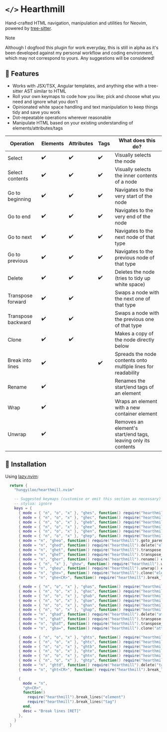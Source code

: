 # `</>` Hearthmill

Hand-crafted HTML navigation, manipulation and utilities for Neovim, powered by [tree-sitter](https://tree-sitter.github.io/tree-sitter/). 

> [!note] 
> Although I dogfood this plugin for work everyday, this is still in alpha as
> it's been developed against my personal workflow and coding environment,
> which may not correspond to yours. Any suggestions will be considered!

## 📜 Features

- Works with JSX/TSX, Angular templates, and anything else with a tree-sitter AST similar to HTML
- Roll your own keymaps to code how you like; pick and choose what you need and ignore what you don't
- Opinionated white space handling and text manipulation to keep things tidy and save you work
- Dot-repeatable operations wherever reasonable
- Manipulate HTML based on your existing understanding of elements/attributes/tags

| Operation          | Elements | Attributes | Tags | What does this do?                                             |
| ------------------ | -------- | ---------- | ---- | -------------------------------------------------------------- |
| Select             | ✔️        | ✔️          | ✔️    | Visually selects the node                                      |
| Select contents    | ✔️        | ✔️          | ✔️    | Visually selects the inner contents of a node                  |
| Go to beginning    | ✔️        | ✔️          | ✔️    | Navigates to the very start of the node                        |
| Go to end          | ✔️        | ✔️          | ✔️    | Navigates to the very end of the node                          |
| Go to next         | ✔️        | ✔️          | ✔️    | Navigates to the next node of that type                        |
| Go to previous     | ✔️        | ✔️          | ✔️    | Navigates to the previous node of that type                    |
| Delete             | ✔️        | ✔️          | ✔️    | Deletes the node (tries to tidy up white space)                |
| Transpose forward  | ✔️        | ✔️          |      | Swaps a node with the next one of that type                    |
| Transpose backward | ✔️        | ✔️          |      | Swaps a node with the previous one of that type                |
| Clone              | ✔️        | ✔️          |      | Makes a copy of the node directly below                        |
| Break into lines   | ✔️        |            | ✔️    | Spreads the node contents onto multiple lines for readability  |
| Rename             | ✔️        |            |      | Renames the start/end tags of an element                       |
| Wrap               | ✔️        |            |      | Wraps an element with a new container element                  |
| Unwrap             | ✔️        |            |      | Removes an element's start/end tags, leaving only its contents |

## 🔧 Installation

Using [lazy.nvim](https://github.com/folke/lazy.nvim):

```lua
  return { 
    "hungyiloo/hearthmill.nvim" 

    -- Suggested keymaps (customise or omit this section as necessary)
    -- stylua: ignore
    keys = {
      { mode = { "n", "o", "x" }, "ghes", function() require("hearthmill").select("element") end, desc = "[e]lement [s]elect" },
      { mode = { "n", "o", "x" }, "ghec", function() require("hearthmill").select_contents("element") end, desc = "[e]lement select [c]ontents" },
      { mode = { "n", "o", "x" }, "gheb", function() require("hearthmill").goto_beginning("element") end, desc = "[e]lement [b]eginning" },
      { mode = { "n", "o", "x" }, "ghee", function() require("hearthmill").goto_end("element") end, desc = "[e]lement [e]nd" },
      { mode = { "n", "o", "x" }, "ghen", function() require("hearthmill").goto_next("element") end, desc = "[e]lement [n]ext" },
      { mode = { "n", "o", "x" }, "ghep", function() require("hearthmill").goto_prev("element") end, desc = "[e]lement [p]revious" },
      { mode = "n", "gheo", function() require("hearthmill").goto_parent_element() end, desc = "[e]lement [o]uter parent" },
      { mode = "n", "ghed", function() require("hearthmill").delete("element") end, desc = "[e]lement [d]elete" },
      { mode = "n", "ghet", function() require("hearthmill").transpose("element") end, desc = "[e]lement [t]ranspose" },
      { mode = "n", "gheT", function() require("hearthmill").transpose_backward("element") end, desc = "[e]lement [T]ranspose backwards" },
      { mode = "n", "gher", function() require("hearthmill").rename() end, desc = "[e]lement [r]ename" },
      { mode = { "n", "x" }, "ghew", function() require("hearthmill").wrap() end, desc = "[e]lement [w]rap" },
      { mode = "n", "gheu", function() require("hearthmill").unwrap() end, desc = "[e]lement [u]nwrap" },
      { mode = "n", "ghe=", function() require("hearthmill").clone("element") end, desc = "[e]lement clone [=]" },
      { mode = "n", "ghe<CR>", function() require("hearthmill").break_lines("element") end, desc = "[e]lement break lines [RET]" },

      { mode = { "n", "o", "x" }, "ghas", function() require("hearthmill").select("attribute") end, desc = "[a]ttribute [s]elect" },
      { mode = { "n", "o", "x" }, "ghac", function() require("hearthmill").select_contents("attribute") end, desc = "[a]ttribute select [c]ontents" },
      { mode = { "n", "o", "x" }, "ghab", function() require("hearthmill").goto_beginning("attribute") end, desc = "[a]ttribute [b]eginning" },
      { mode = { "n", "o", "x" }, "ghae", function() require("hearthmill").goto_end("attribute") end, desc = "[a]ttribute [e]nd" },
      { mode = { "n", "o", "x" }, "ghan", function() require("hearthmill").goto_next("attribute") end, desc = "[a]ttribute [n]ext" },
      { mode = { "n", "o", "x" }, "ghap", function() require("hearthmill").goto_prev("attribute") end, desc = "[a]ttribute [p]revious" },
      { mode = "n", "ghad", function() require("hearthmill").delete("attribute") end, desc = "[a]ttribute [d]elete" },
      { mode = "n", "ghat", function() require("hearthmill").transpose("attribute") end, desc = "[a]ttribute [t]ranspose" },
      { mode = "n", "ghaT", function() require("hearthmill").transpose_backward("attribute") end, desc = "[a]ttribute [T]ranspose" },
      { mode = "n", "gha=", function() require("hearthmill").clone("attribute") end, desc = "[a]ttribute clone [=]" },

      { mode = { "n", "o", "x" }, "ghts", function() require("hearthmill").select("tag") end, desc = "[t]ag [s]elect" },
      { mode = { "n", "o", "x" }, "ghtc", function() require("hearthmill").select_contents("tag") end, desc = "[t]ag select [c]ontents" },
      { mode = { "n", "o", "x" }, "ghtb", function() require("hearthmill").goto_beginning("tag") end, desc = "[t]ag [b]eginning" },
      { mode = { "n", "o", "x" }, "ghte", function() require("hearthmill").goto_end("tag") end, desc = "[t]ag [e]nd" },
      { mode = { "n", "o", "x" }, "ghtn", function() require("hearthmill").goto_next("tag") end, desc = "[t]ag [n]ext" },
      { mode = { "n", "o", "x" }, "ghtp", function() require("hearthmill").goto_prev("tag") end, desc = "[t]ag [p]revious" },
      { mode = "n", "ghtd", function() require("hearthmill").delete("tag") end, desc = "[t]ag [d]elete" },
      { mode = "n", "ght<CR>", function() require("hearthmill").break_lines("tag") end, desc = "[t]ag break lines [RET]" },

      {
        mode = "n",
        "gh<CR>",
        function()
          require("hearthmill").break_lines("element")
          require("hearthmill").break_lines("tag")
        end,
        desc = "Break lines [RET]"
      },
    }
  }
```

